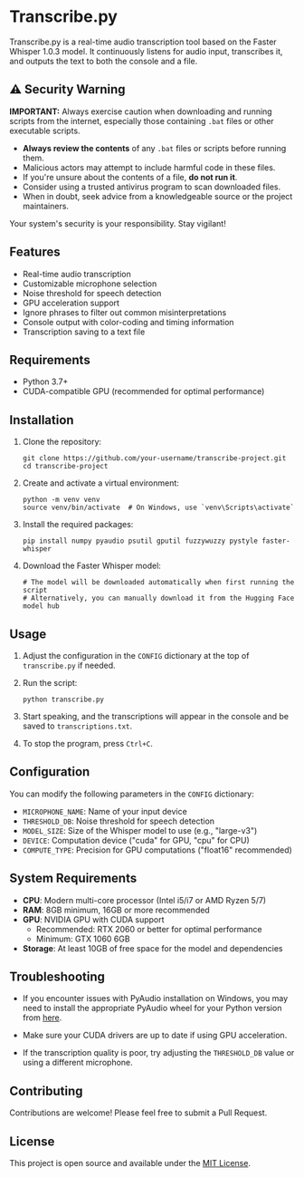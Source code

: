 # Transcribe.py

Transcribe.py is a real-time audio transcription tool based on the Faster Whisper 1.0.3 model. It continuously listens for audio input, transcribes it, and outputs the text to both the console and a file.

## ⚠️ Security Warning

**IMPORTANT:** Always exercise caution when downloading and running scripts from the internet, especially those containing `.bat` files or other executable scripts. 

- **Always review the contents** of any `.bat` files or scripts before running them.
- Malicious actors may attempt to include harmful code in these files.
- If you're unsure about the contents of a file, **do not run it**.
- Consider using a trusted antivirus program to scan downloaded files.
- When in doubt, seek advice from a knowledgeable source or the project maintainers.

Your system's security is your responsibility. Stay vigilant!

## Features

- Real-time audio transcription
- Customizable microphone selection
- Noise threshold for speech detection
- GPU acceleration support
- Ignore phrases to filter out common misinterpretations
- Console output with color-coding and timing information
- Transcription saving to a text file

## Requirements

- Python 3.7+
- CUDA-compatible GPU (recommended for optimal performance)

## Installation

1. Clone the repository:
   ```
   git clone https://github.com/your-username/transcribe-project.git
   cd transcribe-project
   ```

2. Create and activate a virtual environment:
   ```
   python -m venv venv
   source venv/bin/activate  # On Windows, use `venv\Scripts\activate`
   ```

3. Install the required packages:
   ```
   pip install numpy pyaudio psutil gputil fuzzywuzzy pystyle faster-whisper
   ```

4. Download the Faster Whisper model:
   ```
   # The model will be downloaded automatically when first running the script
   # Alternatively, you can manually download it from the Hugging Face model hub
   ```

## Usage

1. Adjust the configuration in the `CONFIG` dictionary at the top of `transcribe.py` if needed.

2. Run the script:
   ```
   python transcribe.py
   ```

3. Start speaking, and the transcriptions will appear in the console and be saved to `transcriptions.txt`.

4. To stop the program, press `Ctrl+C`.

## Configuration

You can modify the following parameters in the `CONFIG` dictionary:

- `MICROPHONE_NAME`: Name of your input device
- `THRESHOLD_DB`: Noise threshold for speech detection
- `MODEL_SIZE`: Size of the Whisper model to use (e.g., "large-v3")
- `DEVICE`: Computation device ("cuda" for GPU, "cpu" for CPU)
- `COMPUTE_TYPE`: Precision for GPU computations ("float16" recommended)

## System Requirements

- **CPU**: Modern multi-core processor (Intel i5/i7 or AMD Ryzen 5/7)
- **RAM**: 8GB minimum, 16GB or more recommended
- **GPU**: NVIDIA GPU with CUDA support
  - Recommended: RTX 2060 or better for optimal performance
  - Minimum: GTX 1060 6GB
- **Storage**: At least 10GB of free space for the model and dependencies

## Troubleshooting

- If you encounter issues with PyAudio installation on Windows, you may need to install the appropriate PyAudio wheel for your Python version from [here](https://www.lfd.uci.edu/~gohlke/pythonlibs/#pyaudio).

- Make sure your CUDA drivers are up to date if using GPU acceleration.

- If the transcription quality is poor, try adjusting the `THRESHOLD_DB` value or using a different microphone.

## Contributing

Contributions are welcome! Please feel free to submit a Pull Request.

## License

This project is open source and available under the [MIT License](LICENSE).
